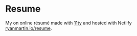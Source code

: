 # Resume

My on online résumé made with [11ty](https://www.11ty.dev/docs/) and hosted with Netlify [ryanmartin.io/resume](ryanmartin.io/resume).
